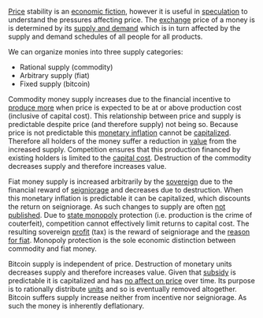 [Price](Glossary#price) stability is an [economic fiction](https://en.wikipedia.org/wiki/Subjective_theory_of_value), however it is useful in [speculation](Glossary#speculate) to understand the pressures affecting price. The [exchange](Glossary#exchange) price of a money is is determined by its [supply and demand](https://en.m.wikipedia.org/wiki/Supply_and_demand) which is in turn affected by the supply and demand schedules of all people for all products. 

We can organize monies into three supply categories:

* Rational supply (commodity)
* Arbitrary supply (fiat)
* Fixed supply (bitcoin)

Commodity money supply increases due to the financial incentive to [produce more](https://en.m.wikipedia.org/wiki/Gold_mining) when price is expected to be at or above production cost (inclusive of capital cost). This relationship between price and supply is predictable despite price (and therefore supply) not being so. Because price is not predictable this [monetary inflation](https://en.wikipedia.org/wiki/Monetary_inflation) cannot be [capitalized](https://en.wikipedia.org/wiki/Present_value). Therefore all holders of the money suffer a reduction in [value](Glossary#value) from the increased supply. Competition ensures that this production financed by existing holders is limited to the [capital cost](Glossary#interest). Destruction of the commodity decreases supply and therefore increases value.

Fiat money supply is increased arbitrarily by the [sovereign](https://en.wikipedia.org/wiki/Sovereignty) due to the financial reward of [seigniorage](https://en.wikipedia.org/wiki/Seigniorage) and decreases due to destruction. When this monetary inflation is predictable it can be capitalized, which discounts the return on seigniorage. As such changes to supply are often [not published](https://www.reuters.com/article/us-venezuela-economy/crisis-hit-venezuela-halts-publication-of-another-major-indicator-idUSKBN16S1YF). Due to [state monopoly](https://en.wikipedia.org/wiki/State_monopoly) protection (i.e. production is the crime of couterfeit), competition cannot effectively limit returns to capital cost. The resulting sovereign [profit](Glossary#profit) (tax) is the reward of seigniorage and the [reason for fiat](Reservation-Principle). Monopoly protection is the sole economic distinction between commodity and fiat money.

Bitcoin supply is independent of price. Destruction of monetary units decreases supply and therefore increases value. Given that [subsidy](Glossary#subsidy) is predictable it is capitalized and has [no affect on price](Inflation-Fallacy) over time. Its purpose is to rationally distribute [units](Glossary#units) and so is eventually removed altogether. Bitcoin suffers supply increase neither from incentive nor seigniorage. As such the money is inherently deflationary.

